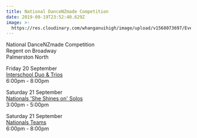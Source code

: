 ```yaml
---
title: National DanceNZmade Competition
date: 2019-09-19T23:52:40.629Z
image: >-
  https://res.cloudinary.com/whanganuihigh/image/upload/v1568073697/Events/DNZM_NationalTeams_18.jpg
---
```

National DanceNZmade Competition  
Regent on Broadway  
Palmerston North

Friday 20 September  
[Interschool Duo & Trios](https://www.eventfinda.co.nz/2019/dancenzmade-interschool-duo-trios/palmerston-north)\
6:00pm - 8:00pm

Saturday 21 September  
[Nationals 'She Shines on' Solos](https://www.eventfinda.co.nz/2019/dancenzmade-nationals-she-shines-on-solos/palmerston-north)  
3:00pm - 5:00pm

Saturday 21 September  
[Nationals Teams](https://www.eventfinda.co.nz/2019/dancenzmade-nationals-teams/palmerston-north)  
6:00pm - 8:00pm
